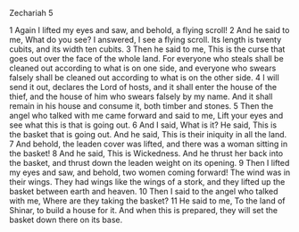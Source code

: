 Zechariah 5

1	Again I lifted my eyes and saw, and behold, a flying scroll!
2	And he said to me, What do you see? I answered, I see a flying scroll. Its length is twenty cubits, and its width ten cubits.
3	Then he said to me, This is the curse that goes out over the face of the whole land. For everyone who steals shall be cleaned out according to what is on one side, and everyone who swears falsely shall be cleaned out according to what is on the other side.
4	I will send it out, declares the Lord of hosts, and it shall enter the house of the thief, and the house of him who swears falsely by my name. And it shall remain in his house and consume it, both timber and stones.
5	Then the angel who talked with me came forward and said to me, Lift your eyes and see what this is that is going out.
6	And I said, What is it? He said, This is the basket that is going out. And he said, This is their iniquity in all the land.
7	And behold, the leaden cover was lifted, and there was a woman sitting in the basket!
8	And he said, This is Wickedness. And he thrust her back into the basket, and thrust down the leaden weight on its opening.
9	Then I lifted my eyes and saw, and behold, two women coming forward! The wind was in their wings. They had wings like the wings of a stork, and they lifted up the basket between earth and heaven.
10	Then I said to the angel who talked with me, Where are they taking the basket?
11	He said to me, To the land of Shinar, to build a house for it. And when this is prepared, they will set the basket down there on its base.

